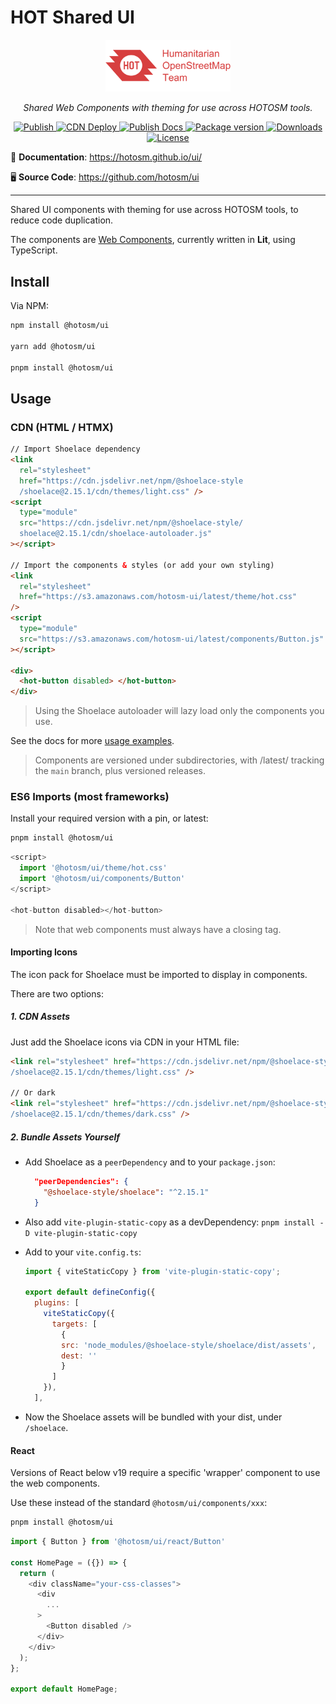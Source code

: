 # HOT Shared UI

<!-- markdownlint-disable -->
<p align="center">
  <img src="https://github.com/hotosm/fmtm/blob/main/images/hot_logo.png?raw=true" style="width: 200px;" alt="HOT"></a>
</p>
<p align="center">
  <em>Shared Web Components with theming for use across HOTOSM tools.</em>
</p>
<p align="center">
  <a href="https://github.com/hotosm/ui/actions/workflows/publish.yml" target="_blank">
      <img src="https://github.com/hotosm/ui/actions/workflows/publish.yml/badge.svg?event=release" alt="Publish">
  </a>
  <a href="https://github.com/hotosm/ui/actions/workflows/cdn_deploy.yml" target="_blank">
      <img src="https://github.com/hotosm/ui/actions/workflows/cdn_deploy.yml/badge.svg?branch=main" alt="CDN Deploy">
  </a>
  <a href="https://github.com/hotosm/ui/actions/workflows/docs.yml" target="_blank">
      <img src="https://github.com/hotosm/ui/actions/workflows/docs.yml/badge.svg" alt="Publish Docs">
  </a>
  <a href="https://www.npmjs.com/package/@hotosm/ui" target="_blank">
      <img src="https://img.shields.io/npm/v/%40hotosm/ui?color=334D058"
      alt="Package version">
  </a>
  <a href="https://npmtrends.com/@hotosm/ui" target="_blank">
      <img src="https://img.shields.io/npm/dm/%40hotosm%2Fui"
      alt="Downloads">
  </a>
  <a href="https://github.com/hotosm/ui/blob/main/LICENSE.md" target="_blank">
      <img src="https://img.shields.io/github/license/hotosm/ui.svg" alt="License">
  </a>
</p>

📖 **Documentation**: <a href="https://hotosm.github.io/ui/" target="_blank">https://hotosm.github.io/ui/</a>

🖥️ **Source Code**: <a href="https://github.com/hotosm/ui" target="_blank">https://github.com/hotosm/ui</a>

---

<!-- markdownlint-enable -->

Shared UI components with theming for use across HOTOSM tools,
to reduce code duplication.

The components are
[Web Components](https://developer.mozilla.org/en-US/docs/Web/API/Web_components),
currently written in **Lit**, using TypeScript.

## Install

Via NPM:

```bash
npm install @hotosm/ui

yarn add @hotosm/ui

pnpm install @hotosm/ui
```

## Usage

### CDN (HTML / HTMX)

```html
// Import Shoelace dependency
<link
  rel="stylesheet"
  href="https://cdn.jsdelivr.net/npm/@shoelace-style
  /shoelace@2.15.1/cdn/themes/light.css" />
<script
  type="module"
  src="https://cdn.jsdelivr.net/npm/@shoelace-style/
  shoelace@2.15.1/cdn/shoelace-autoloader.js"
></script>

// Import the components & styles (or add your own styling)
<link
  rel="stylesheet"
  href="https://s3.amazonaws.com/hotosm-ui/latest/theme/hot.css"
/>
<script
  type="module"
  src="https://s3.amazonaws.com/hotosm-ui/latest/components/Button.js"
></script>

<div>
  <hot-button disabled> </hot-button>
</div>
```

> Using the Shoelace autoloader will lazy load only the components you use.

See the docs for more [usage examples](https://hotosm.github.io/ui/usage/).

> Components are versioned under subdirectories, with /latest/ tracking the
> `main` branch, plus versioned releases.

### ES6 Imports (most frameworks)

Install your required version with a pin, or latest:

```bash
pnpm install @hotosm/ui
```

```js
<script>
  import '@hotosm/ui/theme/hot.css'
  import '@hotosm/ui/components/Button'
</script>

<hot-button disabled></hot-button>
```

> Note that web components must always have a closing tag.

#### Importing Icons

The icon pack for Shoelace must be imported to display in components.

There are two options:

##### 1. CDN Assets

Just add the Shoelace icons via CDN in your HTML file:

```html
<link rel="stylesheet" href="https://cdn.jsdelivr.net/npm/@shoelace-style
/shoelace@2.15.1/cdn/themes/light.css" />

// Or dark
<link rel="stylesheet" href="https://cdn.jsdelivr.net/npm/@shoelace-style
/shoelace@2.15.1/cdn/themes/dark.css" />
```

##### 2. Bundle Assets Yourself

- Add Shoelace as a `peerDependency` and to your `package.json`:

    ```json
      "peerDependencies": {
        "@shoelace-style/shoelace": "^2.15.1"
      }
    ```

- Also add `vite-plugin-static-copy` as a devDependency:
    `pnpm install -D vite-plugin-static-copy`
- Add to your `vite.config.ts`:

    ```js
    import { viteStaticCopy } from 'vite-plugin-static-copy';

    export default defineConfig({
      plugins: [
        viteStaticCopy({
          targets: [
            {
            src: 'node_modules/@shoelace-style/shoelace/dist/assets',
            dest: ''
            }
          ]
        }),
      ],
    ```

- Now the Shoelace assets will be bundled with your dist, under `/shoelace`.

#### React

Versions of React below v19 require a specific 'wrapper' component to use the
web components.

Use these instead of the standard `@hotosm/ui/components/xxx`:

```bash
pnpm install @hotosm/ui
```

```js
import { Button } from '@hotosm/ui/react/Button'

const HomePage = ({}) => {
  return (
    <div className="your-css-classes">
      <div
        ...
      >
        <Button disabled />
      </div>
    </div>
  );
};

export default HomePage;
```

